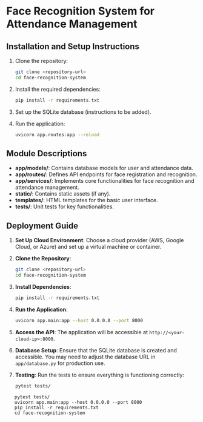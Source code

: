 # Face Recognition System for Attendance Management

## Installation and Setup Instructions
1. Clone the repository:
   ```bash
   git clone <repository-url>
   cd face-recognition-system
   ```

2. Install the required dependencies:
   ```bash
   pip install -r requirements.txt
   ```

3. Set up the SQLite database (instructions to be added).

4. Run the application:
   ```bash
   uvicorn app.routes:app --reload
   ```

## Module Descriptions
- **app/models/**: Contains database models for user and attendance data.
- **app/routes/**: Defines API endpoints for face registration and recognition.
- **app/services/**: Implements core functionalities for face recognition and attendance management.
- **static/**: Contains static assets (if any).
- **templates/**: HTML templates for the basic user interface.
- **tests/**: Unit tests for key functionalities.

## Deployment Guide
1. **Set Up Cloud Environment**: Choose a cloud provider (AWS, Google Cloud, or Azure) and set up a virtual machine or container.
2. **Clone the Repository**:
   ```bash
   git clone <repository-url>
   cd face-recognition-system
   ```

3. **Install Dependencies**:
   ```bash
   pip install -r requirements.txt
   ```

4. **Run the Application**:
   ```bash
   uvicorn app.main:app --host 0.0.0.0 --port 8000
   ```

5. **Access the API**: The application will be accessible at `http://<your-cloud-ip>:8000`.

6. **Database Setup**: Ensure that the SQLite database is created and accessible. You may need to adjust the database URL in `app/database.py` for production use.

7. **Testing**: Run the tests to ensure everything is functioning correctly:
   ```bash
   pytest tests/
```
   pytest tests/
   uvicorn app.main:app --host 0.0.0.0 --port 8000
   pip install -r requirements.txt
   cd face-recognition-system
